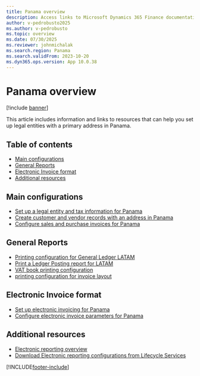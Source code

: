 ```yaml
---
title: Panama overview
description: Access links to Microsoft Dynamics 365 Finance documentation resources for Panama directing to resources about legal entites, invoices, and records. 
author: v-pedrobusto2025
ms.author: v-pedrobusto
ms.topic: overview
ms.date: 07/30/2025
ms.reviewer: johnmichalak
ms.search.region: Panama
ms.search.validFrom: 2023-10-20
ms.dyn365.ops.version: App 10.0.38
---
```


# Panama overview

[!include [banner](../../includes/banner.md)]

This article includes information and links to resources that can help you set up legal entities with a primary address in Panama.

## Table of contents

- [Main configurations](#main-configurations)
- [General Reports](#general-reports)
- [Electronic Invoice format](#electronic-invoice-format)
- [Additional resources](#additional-resources)

## Main configurations
- [Set up a legal entity and tax information for Panama](ltm-set-up-legal-entity-tax-panama.md)
- [Create customer and vendor records with an address in Panama](ltm-create-customer-vendor-panama.md)
- [Configure sales and purchase invoices for Panama](ltm-configure-invoices-panama.md)

## General Reports

- [Printing configuration for General Ledger LATAM](ltm-general-ledger.md)
- [Print a Ledger Posting report for LATAM](ltm-ledger-posting-report.md)
- [VAT book printing configuration](ltm-vat-book.md)
- [printing configuration for invoice layout](ltm-invoice-layout-print.md)

## Electronic Invoice format
- [Set up electronic invoicing for Panama](ltm-panama-ei-connec-configuration.md)
- [Configure electronic invoice parameters for Panama](ltm-panama-elect-inv-conf.md)

## Additional resources

- [Electronic reporting overview](../../../fin-ops-core/dev-itpro/analytics/general-electronic-reporting.md)
- [Download Electronic reporting configurations from Lifecycle Services](../../../fin-ops-core/dev-itpro/analytics/download-electronic-reporting-configuration-lcs.md)

[!INCLUDE[footer-include](../../../includes/footer-banner.md)]
